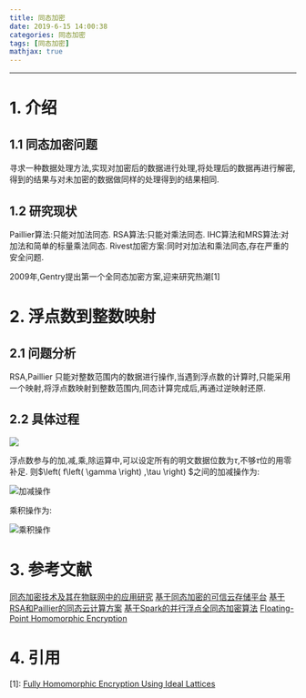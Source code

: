 ```yaml
---
title: 同态加密
date: 2019-6-15 14:00:38
categories: 同态加密
tags: [同态加密]
mathjax: true
---
```


----

<!-- more -->

# 1. 介绍

## 1.1 同态加密问题

寻求一种数据处理方法,实现对加密后的数据进行处理,将处理后的数据再进行解密,得到的结果与对未加密的数据做同样的处理得到的结果相同.

## 1.2 研究现状

Paillier算法:只能对加法同态.
RSA算法:只能对乘法同态.
IHC算法和MRS算法:对加法和简单的标量乘法同态.
Rivest加密方案:同时对加法和乘法同态,存在严重的安全问题.

2009年,Gentry提出第一个全同态加密方案,迎来研究热潮[1]

# 2. 浮点数到整数映射

## 2.1 问题分析

RSA,Paillier 只能对整数范围内的数据进行操作,当遇到浮点数的计算时,只能采用一个映射,将浮点数映射到整数范围内,同态计算完成后,再通过逆映射还原.

## 2.2 具体过程

![](https://blogpictures-1257055754.cos.ap-guangzhou.myqcloud.com/TIM%E6%88%AA%E5%9B%BE20190616163822.jpg)

浮点数参与的加,减,乘,除运算中,可以设定所有的明文数据位数为$\tau$,不够$\tau$位的用零补足.
则$\left( f\left( \gamma \right) ,\tau \right) $之间的加减操作为:

![加减操作](https://blogpictures-1257055754.cos.ap-guangzhou.myqcloud.com/TIM%E6%88%AA%E5%9B%BE20190616165502.jpg)

乘积操作为:

![乘积操作](https://blogpictures-1257055754.cos.ap-guangzhou.myqcloud.com/TIM%E6%88%AA%E5%9B%BE20190616165507.jpg)

# 3. 参考文献

[同态加密技术及其在物联网中的应用研究](https://blogpictures-1257055754.cos.ap-guangzhou.myqcloud.com/%E5%90%8C%E6%80%81%E5%8A%A0%E5%AF%86%E6%8A%80%E6%9C%AF%E5%8F%8A%E5%85%B6%E5%9C%A8%E7%89%A9%E8%81%94%E7%BD%91%E4%B8%AD%E7%9A%84%E5%BA%94%E7%94%A8%E7%A0%94%E7%A9%B6.pdf)
[基于同态加密的可信云存储平台](https://blogpictures-1257055754.cos.ap-guangzhou.myqcloud.com/%E5%9F%BA%E4%BA%8E%E5%90%8C%E6%80%81%E5%8A%A0%E5%AF%86%E7%9A%84%E5%8F%AF%E4%BF%A1%E4%BA%91%E5%AD%98%E5%82%A8%E5%B9%B3%E5%8F%B0.pdf)
[基于RSA和Paillier的同态云计算方案](https://blogpictures-1257055754.cos.ap-guangzhou.myqcloud.com/%E5%9F%BA%E4%BA%8ERSA%E5%92%8CPaillier%E7%9A%84%E5%90%8C%E6%80%81%E4%BA%91%E8%AE%A1%E7%AE%97%E6%96%B9%E6%A1%88_%E9%99%88%E5%BF%97%E4%BC%9F.pdf)
[基于Spark的并行浮点全同态加密算法](https://blogpictures-1257055754.cos.ap-guangzhou.myqcloud.com/%E5%9F%BA%E4%BA%8ESpark%E7%9A%84%E5%B9%B6%E8%A1%8C%E6%B5%AE%E7%82%B9%E5%85%A8%E5%90%8C%E6%80%81%E5%8A%A0%E5%AF%86%E7%AE%97%E6%B3%95_%E5%8F%B2%E7%BB%8F%E5%90%AF.pdf)
[Floating-Point Homomorphic Encryption](https://blogpictures-1257055754.cos.ap-guangzhou.myqcloud.com/Floating-Point%20Homomorphic%20Encryption.pdf)

# 4. 引用

[1]: [Fully Homomorphic Encryption Using Ideal Lattices](https://blogpictures-1257055754.cos.ap-guangzhou.myqcloud.com/gentry-homomorphic-encryption.pdf)